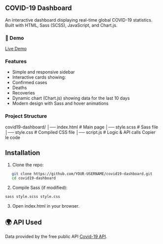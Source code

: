 ## COVID-19 Dashboard 

An interactive dashboard displaying real-time global COVID-19 statistics.  
Built with HTML, Sass (SCSS), JavaScript, and Chart.js.

### 🚀 Demo
 [Live Demo](https://randa-lakab.github.io/Pandemic-Dashboard/)

###  Features
-  Simple and responsive sidebar  
-  Interactive cards showing:
  - Confirmed cases
  - Deaths
  - Recoveries
-  Dynamic chart (Chart.js) showing data for the last 10 days
-  Modern design with Sass and hover animations

###  Project Structure
covid19-dashboard/ │── index.html      # Main page │── style.scss      # Sass file │── style.css       # Compiled CSS file │── script.js       # Logic & API calls
Copier le code

##  Installation
1. Clone the repo:
```bash
   git clone https://github.com/YOUR-USERNAME/covid19-dashboard.git
   cd covid19-dashboard
   ```
2. Compile Sass (if modified):
```bash
sass style.scss style.css
   ```
3. Open index.html in your browser.

## 🌍 API Used
Data provided by the free public API [Covid-19 API](https://disease.sh/v3/covid-19/all).
